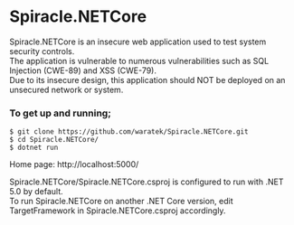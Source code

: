# Spiracle.NETCore

Spiracle.NETCore is an insecure web application used to test system security controls.  
The application is vulnerable to numerous vulnerabilities such as SQL Injection (CWE-89) and XSS (CWE-79).  
Due to its insecure design, this application should NOT be deployed on an unsecured network or system.


### To get up and running;

```
$ git clone https://github.com/waratek/Spiracle.NETCore.git
$ cd Spiracle.NETCore/
$ dotnet run
```

Home page: http://localhost:5000/


Spiracle.NETCore/Spiracle.NETCore.csproj is configured to run with .NET 5.0 by default.  
To run Spiracle.NETCore on another .NET Core version, edit TargetFramework in Spiracle.NETCore.csproj accordingly.  

